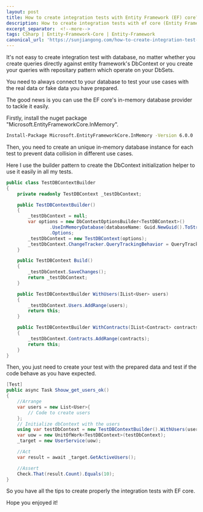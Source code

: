 ```yaml
---
layout: post
title: How to create integration tests with Entity Framework (EF) core?
description: How to create integration tests with ef core (Entity Framework Core)
excerpt_separator:  <!--more-->
tags: CSharp | Entity-Framework-Core | Entity-Framework
canonical_url: 'https://sunjiangong.com/how-to-create-integration-test-with-entity-framework-core/'
---
```


It's not easy to create integration test with database, no matter whether you create queries directly against entity framework's DbContext or you create your queries with repositary pattern which operate on your DbSets.

You need to always connect to your database to test your use cases with the real data or fake data you have prepared.

The good news is you can use the EF core's in-memory database provider to tackle it easily.

<!--more-->

Firstly, install the nuget package "Microsoft.EntityFrameworkCore.InMemory".

```cmd
Install-Package Microsoft.EntityFrameworkCore.InMemory -Version 6.0.0
```

Then, you need to create an unique in-memory database instance for each test to prevent data collision in different use cases.

Here I use the builder pattern to create the DbContext initialization helper to use it easily in all my tests.

```csharp
public class TestDBContextBuilder
{
    private readonly TestDBContext _testDbContext;

    public TestDBContextBuilder()
    {
        _testDbContext = null;
        var options = new DbContextOptionsBuilder<TestDBContext>()
                .UseInMemoryDatabase(databaseName: Guid.NewGuid().ToString())
                .Options;
        _testDbContext = new TestDBContext(options);
        _testDbContext.ChangeTracker.QueryTrackingBehavior = QueryTrackingBehavior.NoTracking;
    }

    public TestDBContext Build()
    {
        _testDbContext.SaveChanges();
        return _testDbContext;
    }

    public TestDBContextBuilder WithUsers(IList<User> users)
    {
        _testDbContext.Users.AddRange(users);
        return this;
    }

    public TestDBContextBuilder WithContracts(IList<Contract> contracts)
    {
        _testDbContext.Contracts.AddRange(contracts);
        return this;
    }
}
```

Then, you just need to create your test with the prepared data and test if the code behave as you have expected.

```csharp
[Test]
public async Task Shouw_get_users_ok()
{
    //Arrange
    var users = new List<User>{
        // Code to create users
    };
    // Initialize dbContext with the users
    using var testDbContext = new TestDBContextBuilder().WithUsers(users).Build();
    var uow = new UnitOfWork<TestDBContext>(testDbContext);
    _target = new UserService(uow);

    //Act
    var result = await _target.GetActiveUsers();

    //Assert
    Check.That(result.Count).Equals(10);
}
```

So you have all the tips to create properly the integration tests with EF core.

Hope you enjoyed it!